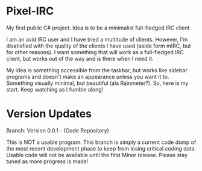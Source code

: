 # Pixel-IRC
My first public C# project. Idea is to be a minimalist full-fledged IRC client.

I am an avid IRC user and I have tried a multitude of clients. However, I'm disatisfied with the quality of the clients I have used (aside form mIRC, but for other reasons). I want something that will work as a full-fledged IRC client, but works out of the way and is there when I need it.

My idea is something accessible from the taskbar, but works like sidebar programs and doesn't make an appearance unless you want it to. Something visually minimal, but beautiful (ala Rainmeter?). So, here is my start. Keep watching as I fumble along!

# Version Updates

Branch: Version 0.0.1 - (Code Repository)

This is NOT a usable program. This branch is simply a current code dump of the most recent development phase to keep from losing critical coding data. Usable code will not be available until the first Minor release. Please stay tuned as more progress is made!
